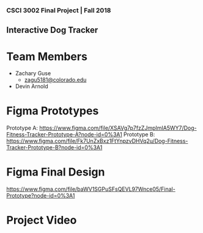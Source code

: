 ### CSCI 3002 Final Project | Fall 2018
## Interactive Dog Tracker

# Team Members
- Zachary Guse
  - zagu5181@colorado.edu
- Devin Arnold

# Figma Prototypes
Prototype A: https://www.figma.com/file/XSAVg7p7fzZJmpImIA5WY7/Dog-Fitness-Tracker-Prototype-A?node-id=0%3A1
Prototype B: https://www.figma.com/file/Fk7UnZxBxz1FtYnpzvDHVq2u/Dog-Fitness-Tracker-Prototype-B?node-id=0%3A1
  
# Figma Final Design
https://www.figma.com/file/baWV1SGPuSFsQEVL97Wnce05/Final-Prototype?node-id=0%3A1

# Project Video


